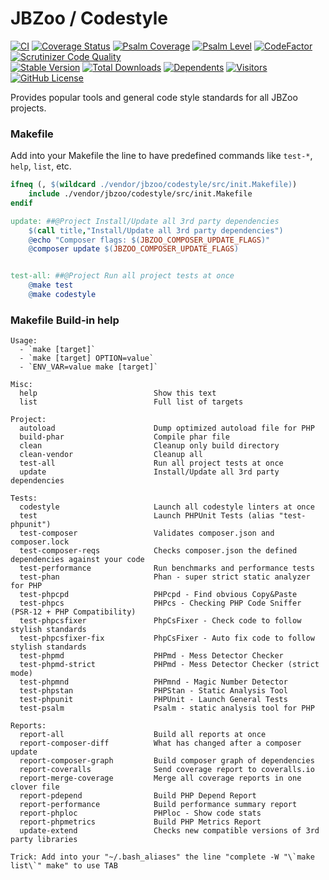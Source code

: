# JBZoo / Codestyle

[![CI](https://github.com/JBZoo/Codestyle/actions/workflows/main.yml/badge.svg?branch=master)](https://github.com/JBZoo/Codestyle/actions/workflows/main.yml?query=branch%3Amaster)    [![Coverage Status](https://coveralls.io/repos/JBZoo/Codestyle/badge.svg?branch=master)](https://coveralls.io/github/JBZoo/Codestyle?branch=master)    [![Psalm Coverage](https://shepherd.dev/github/JBZoo/Codestyle/coverage.svg)](https://shepherd.dev/github/JBZoo/Codestyle)    [![Psalm Level](https://shepherd.dev/github/JBZoo/Codestyle/level.svg)](https://shepherd.dev/github/JBZoo/Codestyle)    [![CodeFactor](https://www.codefactor.io/repository/github/jbzoo/codestyle/badge)](https://www.codefactor.io/repository/github/jbzoo/codestyle/issues)    [![Scrutinizer Code Quality](https://scrutinizer-ci.com/g/jbzoo/codestyle/badges/quality-score.png?b=master)](https://scrutinizer-ci.com/g/jbzoo/codestyle/?branch=master)    
[![Stable Version](https://poser.pugx.org/jbzoo/codestyle/version)](https://packagist.org/packages/jbzoo/codestyle/)    [![Total Downloads](https://poser.pugx.org/jbzoo/codestyle/downloads)](https://packagist.org/packages/jbzoo/codestyle/stats)    [![Dependents](https://poser.pugx.org/jbzoo/codestyle/dependents)](https://packagist.org/packages/jbzoo/codestyle/dependents?order_by=downloads)    [![Visitors](https://visitor-badge.glitch.me/badge?page_id=jbzoo.codestyle)]()    [![GitHub License](https://img.shields.io/github/license/jbzoo/codestyle)](https://github.com/JBZoo/Codestyle/blob/master/LICENSE)



Provides popular tools and general code style standards for all JBZoo projects.

### Makefile

Add into your Makefile the line to have predefined commands like `test-*`, `help`, `list`, etc.

```makefile
ifneq (, $(wildcard ./vendor/jbzoo/codestyle/src/init.Makefile))
    include ./vendor/jbzoo/codestyle/src/init.Makefile
endif

update: ##@Project Install/Update all 3rd party dependencies
    $(call title,"Install/Update all 3rd party dependencies")
    @echo "Composer flags: $(JBZOO_COMPOSER_UPDATE_FLAGS)"
    @composer update $(JBZOO_COMPOSER_UPDATE_FLAGS)


test-all: ##@Project Run all project tests at once
    @make test
    @make codestyle

```

### Makefile Build-in help

```
Usage:
  - `make [target]`
  - `make [target] OPTION=value`
  - `ENV_VAR=value make [target]`

Misc:
  help                          Show this text
  list                          Full list of targets

Project:
  autoload                      Dump optimized autoload file for PHP
  build-phar                    Compile phar file
  clean                         Cleanup only build directory
  clean-vendor                  Cleanup all
  test-all                      Run all project tests at once
  update                        Install/Update all 3rd party dependencies

Tests:
  codestyle                     Launch all codestyle linters at once
  test                          Launch PHPUnit Tests (alias "test-phpunit")
  test-composer                 Validates composer.json and composer.lock
  test-composer-reqs            Checks composer.json the defined dependencies against your code
  test-performance              Run benchmarks and performance tests
  test-phan                     Phan - super strict static analyzer for PHP
  test-phpcpd                   PHPcpd - Find obvious Copy&Paste
  test-phpcs                    PHPcs - Checking PHP Code Sniffer (PSR-12 + PHP Compatibility)
  test-phpcsfixer               PhpCsFixer - Check code to follow stylish standards
  test-phpcsfixer-fix           PhpCsFixer - Auto fix code to follow stylish standards
  test-phpmd                    PHPmd - Mess Detector Checker
  test-phpmd-strict             PHPmd - Mess Detector Checker (strict mode)
  test-phpmnd                   PHPmnd - Magic Number Detector
  test-phpstan                  PHPStan - Static Analysis Tool
  test-phpunit                  PHPUnit - Launch General Tests
  test-psalm                    Psalm - static analysis tool for PHP

Reports:
  report-all                    Build all reports at once
  report-composer-diff          What has changed after a composer update
  report-composer-graph         Build composer graph of dependencies
  report-coveralls              Send coverage report to coveralls.io
  report-merge-coverage         Merge all coverage reports in one clover file
  report-pdepend                Build PHP Depend Report
  report-performance            Build performance summary report
  report-phploc                 PHPloc - Show code stats
  report-phpmetrics             Build PHP Metrics Report
  update-extend                 Checks new compatible versions of 3rd party libraries

Trick: Add into your "~/.bash_aliases" the line "complete -W "\`make list\`" make" to use TAB
```
